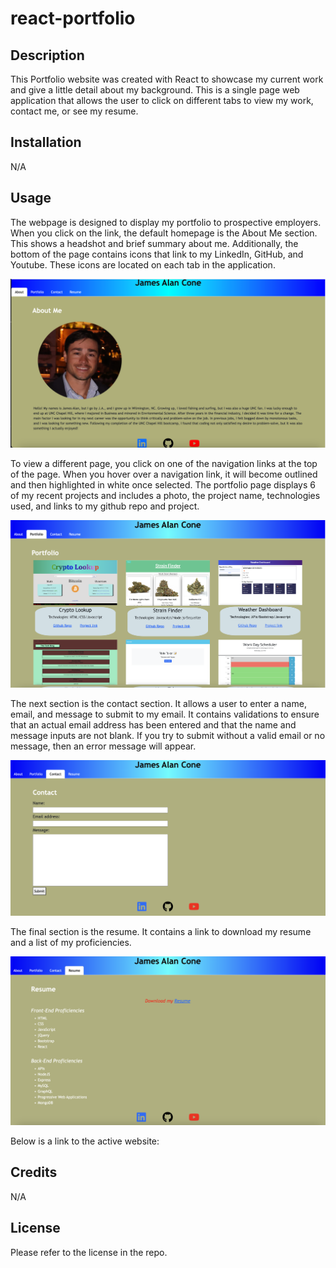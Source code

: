 # react-portfolio


## Description
This Portfolio website was created with React to showcase my current work and give a little detail about my background. This is a single page web application that allows the user to click on different tabs to view my work, contact me, or see my resume. 

## Installation
N/A

## Usage
The webpage is designed to display my portfolio to prospective employers. When you click on the link, the default homepage is the About Me section. This shows a headshot and brief summary about me. Additionally, the bottom of the page contains icons that link to my LinkedIn, GitHub, and Youtube. These icons are located on each tab in the application.

![homepage with my name at the top and info about me](public/images/about-page.png)

To view a different page, you click on one of the navigation links at the top of the page. When you hover over a navigation link, it will become outlined and then highlighted in white once selected. The portfolio page displays 6 of my recent projects and includes a photo, the project name, technologies used, and links to my github repo and project.

![6 different projects with images and a short description](public/images/portfolio-page.png)

The next section is the contact section. It allows a user to enter a name, email, and message to submit to my email. It contains validations to ensure that an actual email address has been entered and that the name and message inputs are not blank. If you try to submit without a valid email or no message, then an error message will appear. 

![contact page with three input fields](public/images/contact-page.png)

The final section is the resume. It contains a link to download my resume and a list of my proficiencies. 

![link to download resume and list of my skills](public/images/resume-page.png)

Below is a link to the active website:



## Credits
N/A

## License
Please refer to the license in the repo.